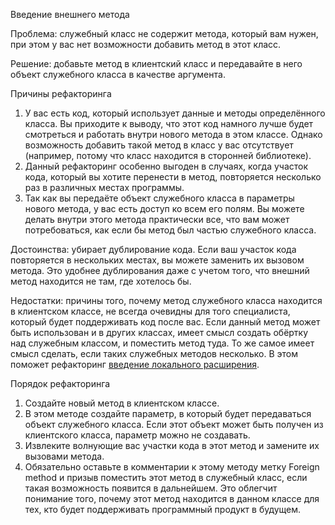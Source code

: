 Введение внешнего метода

Проблема: служебный класс не содержит метода, который вам нужен, при этом у вас нет возможности добавить метод в этот класс.

Решение: добавьте метод в клиентский класс и передавайте в него объект служебного класса в качестве аргумента.

Причины рефакторинга

1. У вас есть код, который использует данные и методы определённого класса. Вы приходите к выводу, что этот код намного лучше будет смотреться и работать внутри нового метода в этом классе. Однако возможность добавить такой метод в класс у вас отсутствует (например, потому что класс находится в сторонней библиотеке).
2. Данный рефакторинг особенно выгоден в случаях, когда участок кода, который вы хотите перенести в метод, повторяется несколько раз в различных местах программы.
3. Так как вы передаёте объект служебного класса в параметры нового метода, у вас есть доступ ко всем его полям. Вы можете делать внутри этого метода практически все, что вам может потребоваться, как если бы метод был частью служебного класса.

Достоинства: убирает дублирование кода. Если ваш участок кода повторяется в нескольких местах, вы можете заменить их вызовом метода. Это удобнее дублирования даже с учетом того, что внешний метод находится не там, где хотелось бы.

Недостатки: причины того, почему метод служебного класса находится в клиентском классе, не всегда очевидны для того специалиста, который будет поддерживать код после вас. Если данный метод может быть использован и в других классах, имеет смысл создать обёртку над служебным классом, и поместить метод туда. То же самое имеет смысл сделать, если таких служебных методов несколько. В этом поможет рефакторинг <a href="https://github.com/helenasilkina/refactoring/blob/master/Introduce%20Local%20Extension%20(Введение%20локального%20расширения).md">введение локального расширения</a>.

Порядок рефакторинга

1. Создайте новый метод в клиентском классе.
2. В этом методе создайте параметр, в который будет передаваться объект служебного класса. Если этот объект может быть получен из клиентского класса, параметр можно не создавать.
3. Извлеките волнующие вас участки кода в этот метод и замените их вызовами метода.
4. Обязательно оставьте в комментарии к этому методу метку Foreign method и призыв поместить этот метод в служебный класс, если такая возможность появится в дальнейшем. Это облегчит понимание того, почему этот метод находится в данном классе для тех, кто будет поддерживать программный продукт в будущем.
